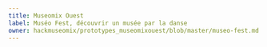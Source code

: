 ```yaml
---
title: Museomix Ouest
label: Muséo Fest, découvrir un musée par la danse
owner: hackmuseomix/prototypes_museomixouest/blob/master/museo-fest.md
---
```

